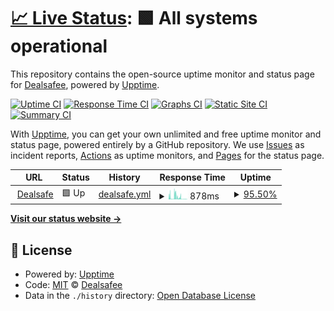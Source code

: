 # [📈 Live Status](https://Dealsafee.github.io/ds-uptime): <!--live status--> **🟩 All systems operational**

This repository contains the open-source uptime monitor and status page for [Dealsafee](https://Dealsafee.github.io/ds-uptime), powered by [Upptime](https://github.com/upptime/upptime).

[![Uptime CI](https://github.com/Dealsafee/ds-uptime/workflows/Uptime%20CI/badge.svg)](https://github.com/Dealsafee/ds-uptime/actions?query=workflow%3A%22Uptime+CI%22)
[![Response Time CI](https://github.com/Dealsafee/ds-uptime/workflows/Response%20Time%20CI/badge.svg)](https://github.com/Dealsafee/ds-uptime/actions?query=workflow%3A%22Response+Time+CI%22)
[![Graphs CI](https://github.com/Dealsafee/ds-uptime/workflows/Graphs%20CI/badge.svg)](https://github.com/Dealsafee/ds-uptime/actions?query=workflow%3A%22Graphs+CI%22)
[![Static Site CI](https://github.com/Dealsafee/ds-uptime/workflows/Static%20Site%20CI/badge.svg)](https://github.com/Dealsafee/ds-uptime/actions?query=workflow%3A%22Static+Site+CI%22)
[![Summary CI](https://github.com/Dealsafee/ds-uptime/workflows/Summary%20CI/badge.svg)](https://github.com/Dealsafee/ds-uptime/actions?query=workflow%3A%22Summary+CI%22)

With [Upptime](https://upptime.js.org), you can get your own unlimited and free uptime monitor and status page, powered entirely by a GitHub repository. We use [Issues](https://github.com/Dealsafee/ds-uptime/issues) as incident reports, [Actions](https://github.com/Dealsafee/ds-uptime/actions) as uptime monitors, and [Pages](https://Dealsafee.github.io/ds-uptime) for the status page.

<!--start: status pages-->
<!-- This summary is generated by Upptime (https://github.com/upptime/upptime) -->
<!-- Do not edit this manually, your changes will be overwritten -->
<!-- prettier-ignore -->
| URL | Status | History | Response Time | Uptime |
| --- | ------ | ------- | ------------- | ------ |
| <img alt="" src="https://icons.duckduckgo.com/ip3/www.dealsafe.in.ico" height="13"> [Dealsafe](https://www.dealsafe.in/) | 🟩 Up | [dealsafe.yml](https://github.com/Dealsafe/ds-uptime/commits/HEAD/history/dealsafe.yml) | <details><summary><img alt="Response time graph" src="./graphs/dealsafe/response-time-week.png" height="20"> 878ms</summary><br><a href="https://Dealsafe.github.io/ds-uptime/history/dealsafe"><img alt="Response time 633" src="https://img.shields.io/endpoint?url=https%3A%2F%2Fraw.githubusercontent.com%2FDealsafe%2Fds-uptime%2FHEAD%2Fapi%2Fdealsafe%2Fresponse-time.json"></a><br><a href="https://Dealsafe.github.io/ds-uptime/history/dealsafe"><img alt="24-hour response time 115" src="https://img.shields.io/endpoint?url=https%3A%2F%2Fraw.githubusercontent.com%2FDealsafe%2Fds-uptime%2FHEAD%2Fapi%2Fdealsafe%2Fresponse-time-day.json"></a><br><a href="https://Dealsafe.github.io/ds-uptime/history/dealsafe"><img alt="7-day response time 878" src="https://img.shields.io/endpoint?url=https%3A%2F%2Fraw.githubusercontent.com%2FDealsafe%2Fds-uptime%2FHEAD%2Fapi%2Fdealsafe%2Fresponse-time-week.json"></a><br><a href="https://Dealsafe.github.io/ds-uptime/history/dealsafe"><img alt="30-day response time 1136" src="https://img.shields.io/endpoint?url=https%3A%2F%2Fraw.githubusercontent.com%2FDealsafe%2Fds-uptime%2FHEAD%2Fapi%2Fdealsafe%2Fresponse-time-month.json"></a><br><a href="https://Dealsafe.github.io/ds-uptime/history/dealsafe"><img alt="1-year response time 642" src="https://img.shields.io/endpoint?url=https%3A%2F%2Fraw.githubusercontent.com%2FDealsafe%2Fds-uptime%2FHEAD%2Fapi%2Fdealsafe%2Fresponse-time-year.json"></a></details> | <details><summary><a href="https://Dealsafe.github.io/ds-uptime/history/dealsafe">95.50%</a></summary><a href="https://Dealsafe.github.io/ds-uptime/history/dealsafe"><img alt="All-time uptime 99.83%" src="https://img.shields.io/endpoint?url=https%3A%2F%2Fraw.githubusercontent.com%2FDealsafe%2Fds-uptime%2FHEAD%2Fapi%2Fdealsafe%2Fuptime.json"></a><br><a href="https://Dealsafe.github.io/ds-uptime/history/dealsafe"><img alt="24-hour uptime 91.46%" src="https://img.shields.io/endpoint?url=https%3A%2F%2Fraw.githubusercontent.com%2FDealsafe%2Fds-uptime%2FHEAD%2Fapi%2Fdealsafe%2Fuptime-day.json"></a><br><a href="https://Dealsafe.github.io/ds-uptime/history/dealsafe"><img alt="7-day uptime 95.50%" src="https://img.shields.io/endpoint?url=https%3A%2F%2Fraw.githubusercontent.com%2FDealsafe%2Fds-uptime%2FHEAD%2Fapi%2Fdealsafe%2Fuptime-week.json"></a><br><a href="https://Dealsafe.github.io/ds-uptime/history/dealsafe"><img alt="30-day uptime 95.40%" src="https://img.shields.io/endpoint?url=https%3A%2F%2Fraw.githubusercontent.com%2FDealsafe%2Fds-uptime%2FHEAD%2Fapi%2Fdealsafe%2Fuptime-month.json"></a><br><a href="https://Dealsafe.github.io/ds-uptime/history/dealsafe"><img alt="1-year uptime 99.47%" src="https://img.shields.io/endpoint?url=https%3A%2F%2Fraw.githubusercontent.com%2FDealsafe%2Fds-uptime%2FHEAD%2Fapi%2Fdealsafe%2Fuptime-year.json"></a></details>

<!--end: status pages-->

[**Visit our status website →**](https://Dealsafee.github.io/ds-uptime)

## 📄 License

- Powered by: [Upptime](https://github.com/upptime/upptime)
- Code: [MIT](./LICENSE) © [Dealsafee](https://Dealsafee.github.io/ds-uptime)
- Data in the `./history` directory: [Open Database License](https://opendatacommons.org/licenses/odbl/1-0/)
